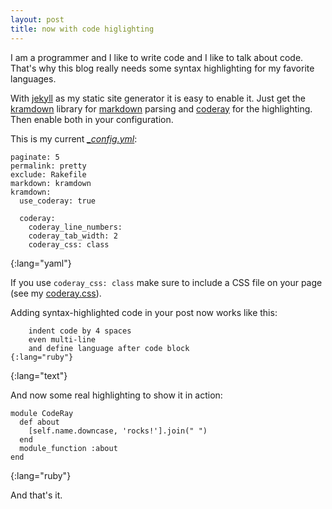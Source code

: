 ```yaml
---
layout: post
title: now with code higlighting
---
```


I am a programmer and I like to write code and I like to talk about code. That's why this blog really needs some syntax highlighting for my favorite languages.

With [jekyll][] as my static site generator it is easy to enable it. Just get the [kramdown][] library for [markdown](http://daringfireball.net/projects/markdown/) parsing and [coderay][] for the highlighting. Then enable both in your configuration.

This is my current _[_config.yml](https://github.com/badboy/fnordig.de/blob/master/_config.yml)_:

    paginate: 5
    permalink: pretty
    exclude: Rakefile
    markdown: kramdown
    kramdown:
      use_coderay: true

      coderay:
        coderay_line_numbers:
        coderay_tab_width: 2
        coderay_css: class
{:lang="yaml"}

If you use `coderay_css: class` make sure to include a CSS file on your page (see my [coderay.css](/coderay.css)).

Adding syntax-highlighted code in your post now works like this:

        indent code by 4 spaces
        even multi-line
        and define language after code block
    {:lang="ruby"}
{:lang="text"}

And now some real highlighting to show it in action:

    module CodeRay
      def about
        [self.name.downcase, 'rocks!'].join(" ")
      end
      module_function :about
    end
{:lang="ruby"}

And that's it.

[coderay-github]: https://github.com/rubychan/coderay
[coderay]: http://coderay.rubychan.de/
[jekyll]: https://github.com/mojombo/jekyll
[kramdown]: https://github.com/gettalong/kramdown
